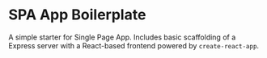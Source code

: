 # SPA App Boilerplate

A simple starter for Single Page App. Includes basic scaffolding of a Express server with a React-based frontend powered by `create-react-app`.

